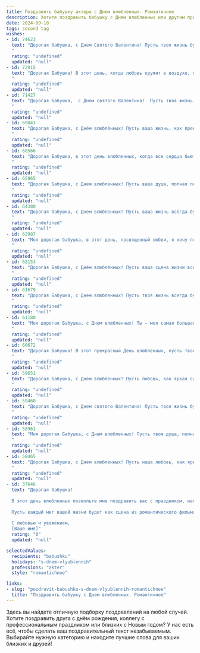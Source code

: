 ```yaml
---
title: Поздравить бабушку актера с Днем влюбленных. Романтичное
description: Хотите поздравить бабушку с Днем влюбленных или другим праздником? Наш ИИ создаст незабываемое поздравление, а вы обязательно выделитесь среди других.  
date: 2024-09-18
tags: second tag
wishes:
- id: 74623
  text: "Дорогая бабушка, с Днем Святого Валентина! Пусть твоя жизнь будет полна любви, тепла и ярких моментов, как самые трогательные сцены на театральной сцене. Ты - талантливая актриса в  жизни, играешь свои роли с неизменным достоинством и мастерством.  Желаю тебе неиссякаемой энергии, чтобы ты могла наслаждаться каждым мгновением и дарить свою любовь близким!
  "
  rating: "undefined"
  updated: "null"
- id: 72915
  text: "Дорогая Бабушка! В этот день, когда любовь кружит в воздухе, я хочу пожелать тебе бесконечного счастья и нежности. Пусть твоя душа всегда будет полна радости, а сердце - любви, как на сцене, где ты так блистательно играла роли! С Днём святого Валентина!
  "
  rating: "undefined"
  updated: "null"
- id: 71427
  text: "Дорогая Бабушка,  с Днем святого Валентина!  Пусть твоя жизнь, как  яркий спектакль, будет полна любви, нежности и радости!  Ты - настоящая актриса жизни,  играющая свою роль с неповторимым  грациозным  искусством.
  "
  rating: "undefined"
  updated: "null"
- id: 69843
  text: "Дорогая Бабушка, с Днём влюблённых! Пусть ваша жизнь, как прекрасная пьеса, будет полна любви, нежности и ярких эмоций! Желаю Вам  радости и вдохновения, чтобы каждый день был наполнен счастьем!
  "
  rating: "undefined"
  updated: "null"
- id: 68566
  text: "Дорогая Бабушка, в этот день влюбленных, когда все сердца бьются в унисон, позвольте мне признаться Вам в своей любви. Ваша роль в моей жизни - это главная роль, роль самой талантливой актрисы.  Вы играете ее с такой страстью и нежностью, что заставляет меня восхищаться каждым днем. С Днем Святого Валентина, моя любимая Бабушка!
  "
  rating: "undefined"
  updated: "null"
- id: 65965
  text: "Дорогая Бабушка, с Днем влюбленных! Пусть ваша душа, полная любви и таланта, как сцена, всегда будет озарена яркими чувствами и бурными аплодисментами жизни!
  "
  rating: "undefined"
  updated: "null"
- id: 64380
  text: "Дорогая бабушка, с Днем влюбленных! Пусть ваша жизнь всегда будет полна любви, тепла и нежности, как прекрасная мелодрама, в которой вы играете главную роль. Желаю вам бесконечного счастья и ярких эмоций!
  "
  rating: "undefined"
  updated: "null"
- id: 62987
  text: "Моя дорогая бабушка, в этот день, посвященный любви, я хочу пожелать тебе безграничного счастья! Пусть твоя душа всегда остаётся молодой и полной романтики, как в твоей любимой роли на сцене! С Днем влюбленных!
  "
  rating: "undefined"
  updated: "null"
- id: 62153
  text: "Дорогая Бабушка, с Днём влюблённых! Пусть ваша сцена жизни всегда будет полна ярких эмоций, а любовь к искусству и к жизни будет сиять как прожектор на вашем творческом пути!
  "
  rating: "undefined"
  updated: "null"
- id: 61679
  text: "Дорогая Бабушка, с Днем влюбленных! Пусть твоя жизнь всегда будет полна любви, как сцена, которую ты так мастерски играешь. Твоя любовь, как талант, –  яркая, нежная, вдохновляющая. Желаю тебе  огромного счастья,  тепла и  ярких эмоций!
  "
  rating: "undefined"
  updated: "null"
- id: 61180
  text: "Моя дорогая Бабушка, с Днем влюбленных! Ты – моя самая большая любовь, моя муза, моё вдохновение. Спасибо за твою бесконечную любовь, заботу и преданность. Пусть твоя жизнь будет полна радости, тепла и романтики как на театральной сцене!
  "
  rating: "undefined"
  updated: "null"
- id: 60672
  text: "Дорогая Бабушка! В этот прекрасный День влюбленных, пусть твое сердце бьется в такт с любовью к искусству, к сцене, к зрителям! Ты – настоящая актриса, и твоя талантливая жизнь – лучший спектакль, который я когда-либо видел. Счастья тебе, любви и ярких ролей!
  "
  rating: "undefined"
  updated: "null"
- id: 59651
  text: "Дорогая Бабушка, с Днем влюбленных! Пусть любовь, как яркая сцена, наполняет Вашу жизнь радостью и счастьем. Пусть каждый день будет полон  теплых объятий, нежных слов и искренних улыбок.
  "
  rating: "undefined"
  updated: "null"
- id: 59460
  text: "Дорогая Бабушка, с Днем святого Валентина! Пусть твоя жизнь будет полна любви, как яркая сцена, где ты, талантливая актриса, играешь главную роль в своей собственной истории.
  "
  rating: "undefined"
  updated: "null"
- id: 58961
  text: "Моя дорогая Бабушка, с Днем влюбленных! Пусть твоя душа, полная любви и тепла, как сцена, всегда будет полна ярких эмоций и аплодисментов.  Пусть каждый день дарит тебе новые роли, новые истории, и пусть твоя жизнь будет вечным спектаклем, полным романтики и счастья!
  "
  rating: "undefined"
  updated: "null"
- id: 58465
  text: "Дорогая Бабушка, с Днем влюбленных! Пусть наша любовь, как яркий свет рампы, освещает каждый день, а жизнь, как спектакль, будет полна романтики и страсти!
  "
  rating: "undefined"
  updated: "null"
- id: 37646
  text: "Дорогая бабушка!
  
  В этот день влюбленных позвольте мне поздравить вас с праздником, наполненным нежностью и любовью! Как истинный актер жизни, вы всегда играли свою роль с достоинством и теплом, наполняя наши сердца светом и радостью.
  
  Пусть каждый миг вашей жизни будет как сцена из романтического фильма, где счастье и любовь переплетаются в прекрасный танец. Желаю вам, чтобы вдохновение не покидало вас, а любовь украшала каждый день.
  
  С любовью и уважением,
  [Ваше имя]"
  rating: "0"
  updated: "null"

selectedValues:
  recipients: "babushku"
  holidays: "s-dnem-vlyublennih"
  professions: "akter"
  style: "romantichnoe"

links:
- slug: "pozdravit-babushku-s-dnem-vlyublennih-romantichnoe"
  title: "Поздравить бабушку с Днем влюбленных. Романтичное"
---
```


Здесь вы найдете отличную подборку поздравлений на любой случай. 
Хотите поздравить друга с днём рождения, коллегу с профессиональным праздником или близких с Новым годом? У нас есть всё, чтобы сделать ваш поздравительный текст незабываемым. Выбирайте нужную категорию и находите лучшие слова для ваших близких и друзей!
